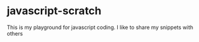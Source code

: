 # javascript-scratch

This is my playground for javascript coding. I like to share my snippets with others
